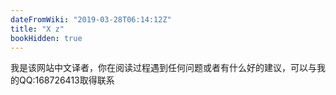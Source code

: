 ```yaml
---
dateFromWiki: "2019-03-28T06:14:12Z"
title: "X z"
bookHidden: true
---
```

我是该网站中文译者，你在阅读过程遇到任何问题或者有什么好的建议，可以与我的QQ:168726413取得联系

